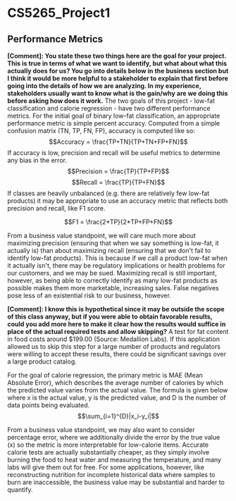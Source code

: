 # CS5265_Project1

## Performance Metrics

**[Comment]: You state these two things here are the goal for your project. This is true in terms of what we want to identify, but what about what this actually does for us? You go into details below in the business section but I think it would be more helpful to a stakeholder to explain that first before going into the details of how we are analyzing. In my experience, stakeholders usually want to know what is the gain/why are we doing this before asking how does it work.**
The two goals of this project - low-fat classification and calorie regression - have two different performance metrics. For the initial goal of binary low-fat classification, an appropriate performance metric is simple percent accuracy.
Computed from a simple confusion matrix (TN, TP, FN, FP), accuracy is computed like so:
$$Accuracy = \frac{TP+TN}{TP+TN+FP+FN}$$
If accuracy is low, precision and recall will be useful metrics to determine any bias in the error.
$$Precision = \frac{TP}{TP+FP}$$
$$Recall = \frac{TP}{TP+FN}$$
If classes are heavily unbalanced (e.g. there are relatively few low-fat products) it may be appropriate to use an accuracy metric that reflects both precision and recall, like F1 score.

$$F1 = \frac{2*TP}{2*TP+FP+FN}$$

From a business value standpoint, we will care much more about maximizing precision (ensuring that when we say something is low-fat, it actually is) than about maximizing recall (ensuring that we don't fail to identify low-fat products).
This is because if we call a product low-fat when it actually isn't, there may be regulatory implications or health problems for our customers, and we may be sued.
Maximizing recall is still important, however, as being able to correctly identify as many low-fat products as possible makes them more marketable, increasing sales. False negatives pose less of an existential risk to our business, however.

**[Comment]: I know this is hypothetical since it may be outside the scope of this class anyway, but if you were able to obtain favorable results, could you add more here to make it clear how the results would suffice in place of the actual required tests and allow skipping?**
A test for fat content in food costs around $199.00 (Source: Medallion Labs). If this application allowed us to skip this step for a large number of products and regulators were willing to accept these results, there could be significant savings over a large product catalog.


For the goal of calorie regression, the primary metric is MAE (Mean Absolute Error), which describes the average number of calories by which the predicted value varies from the actual value.
The formula is given below where x is the actual value, y is the predicted value, and D is the number of data points being evaluated.
$$\sum_{i=1}^{D}|x_i-y_i|$$

From a business value standpoint, we may also want to consider percentage error, where we additionally divide the error by the true value (x) so the metric is more interpretable for low-calorie items.
Accurate calorie tests are actually substantially cheaper, as they simply involve burning the food to heat water and measuring the temperature, and many labs will give them out for free. For some applications, however, like reconstructing nutrition for incomplete historical data where samples to burn are inaccessible, the business value may be substantial and harder to quantify.



